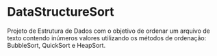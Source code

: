 # DataStructureSort
 
Projeto de Estrutura de Dados com o objetivo de ordenar um arquivo de texto contendo inúmeros valores utilizando os métodos de ordenação: BubbleSort, QuickSort e HeapSort.
